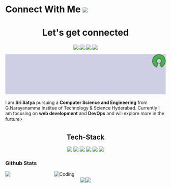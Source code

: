 <h1>
  Connect With Me <a target="_blank">
  <img src="https://c.tenor.com/Ud8Px21wDcYAAAAj/thisisfinland-finland.gif" height="32px" style="max-width:100%;">
  </a>
</h1>
<h1 align="center">Let's get connected</h1>
<div align="center">
<p align="center"> 
<a href="https://www.linkedin.com/in/sri-satya-282115201/">
  <img align="center" width="24px" src="https://cdn.jsdelivr.net/npm/simple-icons@v3/icons/linkedin.svg"  />
</a> 

<a href="https://twitter.com/SriSatya_tp">
  <img align="center" width="26px" src="https://cdn.jsdelivr.net/npm/simple-icons@v3/icons/twitter.svg" />
</a>
<a href="mailto:srisatya9903@yahoo.com">
  <img align="center" width="26px" src="https://cdn.jsdelivr.net/npm/simple-icons@v3/icons/gmail.svg" />
</a>
<a href="https://dev.to/srisatya">
  <img align="center" width="26px" src="https://cdn.jsdelivr.net/npm/simple-icons@3.13.0/icons/dev-dot-to.svg" />
</a>
</p>

</div>
<img src="Banner.gif">

I am <strong>Sri Satya</strong> pursuing a <strong>Computer Science and Engineering</strong> from G.Narayanamma Institue of Technology & Science Hyderabad. Currently I am focusing on <strong>web development</strong> and <strong>DevOps</strong> and will explore more in the furture⚡

<h2 align="center">Tech-Stack</h2>
<p align="center"> 
<img src="https://img.icons8.com/color/48/000000/c-programming.png"/>
<img src="https://img.icons8.com/color/48/000000/c-plus-plus-logo.png"/>
<img src="https://img.icons8.com/color/48/000000/java-coffee-cup-logo--v1.png"/>
<img src="https://img.icons8.com/color/48/000000/html-5--v1.png"/>
<img src="https://img.icons8.com/color/48/000000/css3.png"/>
<img src="https://img.icons8.com/color/48/000000/javascript--v1.png"/>
</p>
<h3 align="left">Github Stats</h3>
 <div align="left" >
<img width="60%" src="https://github-readme-stats.vercel.app/api?username=SriSatyaT&show_icons=true"> <img align="right" alt="Coding" width="350" src="https://cdn.dribbble.com/users/2646423/screenshots/5507196/computer.gif">

</div> 
<div align="center">
 <img src="https://github-readme-streak-stats.herokuapp.com/?user=SriSatyaT&)"><img src="https://activity-graph.herokuapp.com/graph?username=SriSatyaT&bg_color=FFFFFF&color=000000&line=000000&point=00FF00"></div>
 
